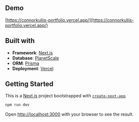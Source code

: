 ## Demo
[https://connorkuljis-portfolio.vercel.app/](https://connorkuljis-portfolio.vercel.app/)

## Built with
- **Framework**: [Next.js](https://nextjs.org/)
- **Database**: [PlanetScale](https://planetscale.com)
- **ORM**: [Prisma](https://prisma.io/)
- **Deployment**: [Vercel](https://vercel.com)

## Getting Started
This is a [Next.js](https://nextjs.org/) project bootstrapped with [`create-next-app`](https://github.com/vercel/next.js/tree/canary/packages/create-next-app).

```bash
npm run dev
```

Open [http://localhost:3000](http://localhost:3000) with your browser to see the result.
